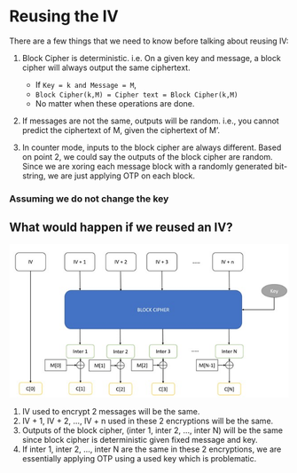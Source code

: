 # Reusing the IV

There are a few things that we need to know before talking about reusing IV:
1. Block Cipher is deterministic. i.e. On a given key and message, a block cipher will always output the same ciphertext.
    - If `Key = k and Message = M`,
    - `Block Cipher(k,M) = Cipher text = Block Cipher(k,M)` 
    - No matter when these operations are done.
	
2. If messages are not the same, outputs will be random. i.e., you cannot predict the ciphertext of M, given the ciphertext of M’.
	
3. In counter mode, inputs to the block cipher are always different. Based on point 2, we could say the outputs of the block cipher are random. Since we are xoring each message block with a randomly generated bit-string, we are just applying OTP on each block.

### Assuming we do not change the key

## What would happen if we reused an IV?
!["Encryption Steps"](reusing_iv.jpg)

1.	IV used to encrypt 2 messages will be the same.
2.	IV + 1, IV + 2, …, IV + n used in these 2 encryptions will be the same.
3.	Outputs of the block cipher, (inter 1, inter 2, …, inter N) will be the same since block cipher is deterministic given fixed message and key.
4.	If inter 1, inter 2, …, inter N are the same in these 2 encryptions, we are essentially applying OTP using a used key which is problematic.
